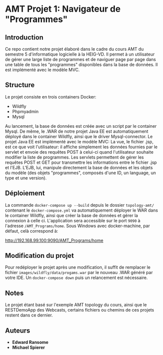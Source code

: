# AMT Projet 1: Navigateur de "Programmes"

## Introduction

Ce repo contient notre projet élaboré dans le cadre du cours AMT du semestre 5 d'informatique logicielle à la HEIG-VD. Il permet à un utilisateur de gérer une large liste de programmes et de naviguer page par page dans une table de tous les "programmes" disponibles dans la base de données. Il est implémenté avec le modèle MVC.

## Structure
Le projet consiste en trois containers Docker:
- Wildfly
- Phpmyadmin
- Mysql

Au lancement, la base de données est créée avec un script par le container Mysql. De même, le .WAR de notre projet Java EE est automatiquement déployé dans le container Wildfly, ainsi que le driver Mysql-connector.
Le projet Java EE est implémenté avec le modèle MVC: La vue, le fichier .jsp, est ce que voit l'utilisateur: il affiche simplement les données fournies par le servlet et envoie des requêtes POST à celui-ci quand l'utilisateur souhaite modifier la liste de programmes. Les servlets permettent de gérer les requêtes POST et GET pour transmettre les informations entre le fichier .jsp et l'EJB. L'EJB, lui, manipule directement la base de données et les objets du modèle (des objets "programmes", composés d'une ID, un language, un type et une version).

## Déploiement
La commande `docker-compose up --build` depuis le dossier `topology-amt/` contenant le `docker-compose.yml` va automatiquement déployer le WAR dans le container Wildfly, ainsi que créer la base de données et gérer la connexion à celle ci. L'application sera accessible sur le port `9090` à l'adresse `/AMT_Programs/home`.
Sous Windows avec docker-machine, par défaut, celà correspond à:

http://192.168.99.100:9090/AMT_Programs/home

## Modification du projet
Pour redéployer le projet après une modification, il suffit de remplacer le fichier `images/wildfly/data/progams.war` par le nouveau .WAR généré par votre IDE. Un `docker-compose down` puis un relancement est nécessaire.

## Notes
Le projet étant basé sur l'exemple AMT topology du cours, ainsi que le RESTDemoApp des Webcasts, certains fichiers ou chemins de ces projets restent dans ce dernier.

## Auteurs
* **Edward Ransome** 
* **Michael Spierer**
